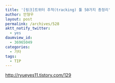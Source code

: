 ```yaml
---
title: '[링크]트위터 추적(tracking) 툴 50가지 총정리'
author: 안형우
layout: post
permalink: /archives/528
aktt_notify_twitter:
  - yes
daumview_id:
  - 36965049
categories:
  - 기타
tags:
  - TIP
---
```

<a target="_blank" href="http://ryueyes11.tistory.com/129">http://ryueyes11.tistory.com/129</a>